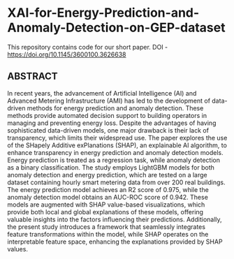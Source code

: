 # XAI-for-Energy-Prediction-and-Anomaly-Detection-on-GEP-dataset
This repository contains code for our short paper. DOI - https://doi.org/10.1145/3600100.3626638

## ABSTRACT

In recent years, the advancement of Artificial Intelligence (AI) and Advanced Metering Infrastructure (AMI) has led to the development of data-driven methods for energy prediction and anomaly detection. These methods provide automated decision support to building operators in managing and preventing energy loss. Despite the advantages of having sophisticated data-driven models, one major drawback is their lack of transparency, which limits their widespread use. The paper explores the use of the SHapely Additive exPlanations (SHAP), an explainable AI algorithm, to enhance transparency in energy prediction and anomaly detection models. Energy prediction is treated as a regression task, while anomaly detection as a binary classification. The study employs LightGBM models for both anomaly detection and energy prediction, which are tested on a large dataset containing hourly smart metering data from over 200 real buildings. The energy prediction model achieves an R2 score of 0.975, while the anomaly detection model obtains an AUC-ROC score of 0.942. These models are augmented with SHAP value-based visualizations, which provide both local and global explanations of these models, offering valuable insights into the factors influencing their predictions. Additionally, the present study introduces a framework that seamlessly integrates feature transformations within the model, while SHAP operates on the interpretable feature space, enhancing the explanations provided by SHAP values.


